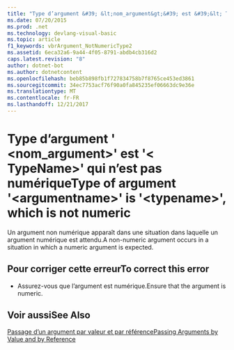 ```yaml
---
title: "Type d’argument &#39; &lt;nom_argument&gt;&#39; est &#39;&lt; TypeName&gt;&#39; qui n’est pas numérique"
ms.date: 07/20/2015
ms.prod: .net
ms.technology: devlang-visual-basic
ms.topic: article
f1_keywords: vbrArgument_NotNumericType2
ms.assetid: 6eca32a6-9a44-4f05-8791-abdb4cb316d2
caps.latest.revision: "8"
author: dotnet-bot
ms.author: dotnetcontent
ms.openlocfilehash: beb85b898fb1f727834758b7f8765ce453ed3861
ms.sourcegitcommit: 34ec7753acf76f90a0fa845235ef06663dc9e36e
ms.translationtype: MT
ms.contentlocale: fr-FR
ms.lasthandoff: 12/21/2017
---
```

# <a name="type-of-argument-39ltargumentnamegt39-is-39lttypenamegt39-which-is-not-numeric"></a><span data-ttu-id="5a218-102">Type d’argument &#39; &lt;nom_argument&gt;&#39; est &#39;&lt; TypeName&gt;&#39; qui n’est pas numérique</span><span class="sxs-lookup"><span data-stu-id="5a218-102">Type of argument &#39;&lt;argumentname&gt;&#39; is &#39;&lt;typename&gt;&#39;, which is not numeric</span></span>
<span data-ttu-id="5a218-103">Un argument non numérique apparaît dans une situation dans laquelle un argument numérique est attendu.</span><span class="sxs-lookup"><span data-stu-id="5a218-103">A non-numeric argument occurs in a situation in which a numeric argument is expected.</span></span>  
  
## <a name="to-correct-this-error"></a><span data-ttu-id="5a218-104">Pour corriger cette erreur</span><span class="sxs-lookup"><span data-stu-id="5a218-104">To correct this error</span></span>  
  
-   <span data-ttu-id="5a218-105">Assurez-vous que l’argument est numérique.</span><span class="sxs-lookup"><span data-stu-id="5a218-105">Ensure that the argument is numeric.</span></span>  
  
## <a name="see-also"></a><span data-ttu-id="5a218-106">Voir aussi</span><span class="sxs-lookup"><span data-stu-id="5a218-106">See Also</span></span>  
 [<span data-ttu-id="5a218-107">Passage d’un argument par valeur et par référence</span><span class="sxs-lookup"><span data-stu-id="5a218-107">Passing Arguments by Value and by Reference</span></span>](../../visual-basic/programming-guide/language-features/procedures/passing-arguments-by-value-and-by-reference.md)  

